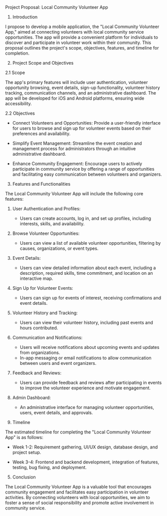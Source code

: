 Project Proposal: Local Community Volunteer App

 1. Introduction

I propose to develop a mobile application, the "Local Community Volunteer App," aimed at connecting volunteers with local community service opportunities. The app will provide a convenient platform for individuals to discover and participate in volunteer work within their community. This proposal outlines the project's scope, objectives, features, and timeline for completion.

2. Project Scope and Objectives

2.1 Scope

The app's primary features will include user authentication, volunteer opportunity browsing, event details, sign-up functionality, volunteer history tracking, communication channels, and an administrative dashboard. The app will be developed for iOS and Android platforms, ensuring wide accessibility.

2.2 Objectives

- Connect Volunteers and Opportunities: Provide a user-friendly interface for users to browse and sign up for volunteer events based on their preferences and availability.
  
- Simplify Event Management: Streamline the event creation and management process for administrators through an intuitive administrative dashboard.

- Enhance Community Engagement: Encourage users to actively participate in community service by offering a range of opportunities and facilitating easy communication between volunteers and organizers.

3. Features and Functionalities

The Local Community Volunteer App will include the following core features:

1. User Authentication and Profiles:
   - Users can create accounts, log in, and set up profiles, including interests, skills, and availability.

2. Browse Volunteer Opportunities:
   - Users can view a list of available volunteer opportunities, filtering by causes, organizations, or event types.

3. Event Details:
   - Users can view detailed information about each event, including a description, required skills, time commitment, and location on an interactive map.

4. Sign Up for Volunteer Events:
   - Users can sign up for events of interest, receiving confirmations and event details.

5. Volunteer History and Tracking:
   - Users can view their volunteer history, including past events and hours contributed.

6. Communication and Notifications:
   - Users will receive notifications about upcoming events and updates from organizations.
   - In-app messaging or email notifications to allow communication between users and event organizers.

7. Feedback and Reviews:
   - Users can provide feedback and reviews after participating in events to improve the volunteer experience and motivate engagement.

8. Admin Dashboard:
   - An administrative interface for managing volunteer opportunities, users, event details, and approvals.

 4. Timeline

The estimated timeline for completing the "Local Community Volunteer App" is as follows:

- Week 1-2: Requirement gathering, UI/UX design, database design, and project setup.
  
- Week 3-4: Frontend and backend development, integration of features, testing, bug fixing, and deployment.

5. Conclusion

The Local Community Volunteer App is a valuable tool that encourages community engagement and facilitates easy participation in volunteer activities. By connecting volunteers with local opportunities, we aim to foster a sense of social responsibility and promote active involvement in community service.

